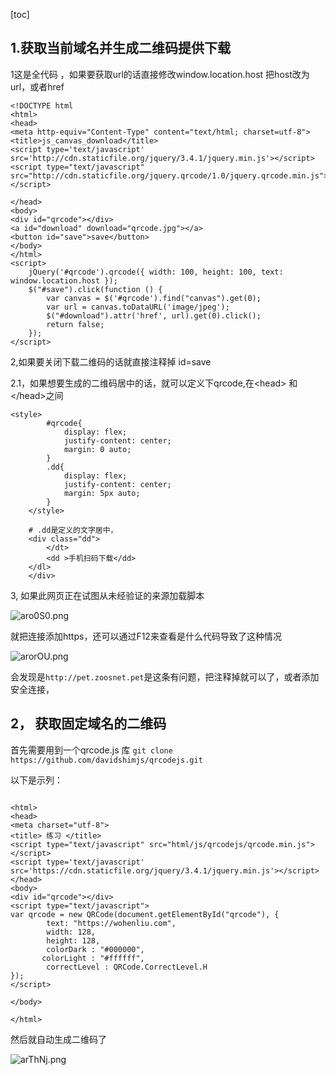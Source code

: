 [toc]

## 1.获取当前域名并生成二维码提供下载



1这是全代码 ，如果要获取url的话直接修改window.location.host  把host改为url，或者href



```
<!DOCTYPE html
<html>
<head> 
<meta http-equiv="Content-Type" content="text/html; charset=utf-8"> 
<title>js_canvas_download</title> 
<script type='text/javascript' src='http://cdn.staticfile.org/jquery/3.4.1/jquery.min.js'></script> 
<script type="text/javascript" src="http://cdn.staticfile.org/jquery.qrcode/1.0/jquery.qrcode.min.js"></script> 

</head>
<body>
<div id="qrcode"></div>
<a id="download" download="qrcode.jpg"></a>
<button id="save">save</button>
</body>
</html>
<script>
    jQuery('#qrcode').qrcode({ width: 100, height: 100, text: window.location.host });
    $("#save").click(function () {
        var canvas = $('#qrcode').find("canvas").get(0);
        var url = canvas.toDataURL('image/jpeg');
        $("#download").attr('href', url).get(0).click();
        return false;
    });
</script>
```

2,如果要关闭下载二维码的话就直接注释掉 id=save

2.1，如果想要生成的二维码居中的话，就可以定义下qrcode,在\<head> 和\</head>之间

```
<style>
        #qrcode{
            display: flex;
            justify-content: center;
            margin: 0 auto;
        }
        .dd{
            display: flex;
            justify-content: center;
            margin: 5px auto;  
        }
    </style> 
    
    # .dd是定义的文字居中，
    <div class="dd"> 
        </dt>
        <dd >手机扫码下载</dd>
    </dl>
    </div> 
```



3, 如果此网页正在试图从未经验证的来源加载脚本

![aro0S0.png](https://s1.ax1x.com/2020/08/05/aro0S0.png)

就把连接添加https，还可以通过F12来查看是什么代码导致了这种情况

![arorOU.png](https://s1.ax1x.com/2020/08/05/arorOU.png)

会发现是`http://pet.zoosnet.pet`是这条有问题，把注释掉就可以了，或者添加安全连接，

## 2， 获取固定域名的二维码 

  首先需要用到一个qrcode.js 库 ` git clone https://github.com/davidshimjs/qrcodejs.git `

以下是示列：

```

<html>
<head>
<meta charset="utf-8">
<title> 练习 </title>
<script type="text/javascript" src="html/js/qrcodejs/qrcode.min.js"></script>
<script type='text/javascript' src='https://cdn.staticfile.org/jquery/3.4.1/jquery.min.js'></script> 
</head>
<body>
<div id="qrcode"></div>
<script type="text/javascript">
var qrcode = new QRCode(document.getElementById("qrcode"), {
        text: "https://wohenliu.com",
        width: 128,
        height: 128,
        colorDark : "#000000",
       colorLight : "#ffffff",
        correctLevel : QRCode.CorrectLevel.H
});
</script>

</body>

</html>

```

然后就自动生成二维码了

![arThNj.png](https://s1.ax1x.com/2020/08/05/arThNj.png)





